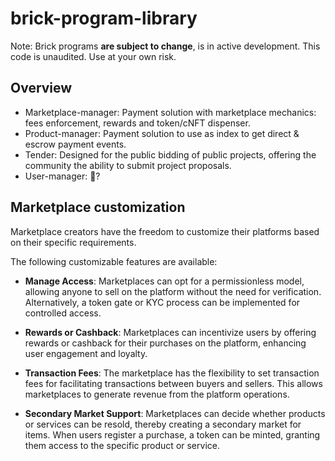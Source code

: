 # brick-program-library

Note: Brick programs **are subject to change**, is in active development. This code is unaudited. Use at your own risk.

## Overview

- Marketplace-manager: Payment solution with marketplace mechanics: fees enforcement, rewards and token/cNFT dispenser.
- Product-manager: Payment solution to use as index to get direct & escrow payment events.
- Tender: Designed for the public bidding of public projects, offering the community the ability to submit project proposals.
- User-manager: 🥸?

## Marketplace customization

Marketplace creators have the freedom to customize their platforms based on their specific requirements. 

The following customizable features are available:
  
- **Manage Access**: Marketplaces can opt for a permissionless model, allowing anyone to sell on the platform without the need for verification. Alternatively, a token gate or KYC process can be implemented for controlled access.

- **Rewards or Cashback**: Marketplaces can incentivize users by offering rewards or cashback for their purchases on the platform, enhancing user engagement and loyalty.

- **Transaction Fees**: The marketplace has the flexibility to set transaction fees for facilitating transactions between buyers and sellers. This allows marketplaces to generate revenue from the platform operations.
  
- **Secondary Market Support**: Marketplaces can decide whether products or services can be resold, thereby creating a secondary market for items. When users register a purchase, a token can be minted, granting them access to the specific product or service.
